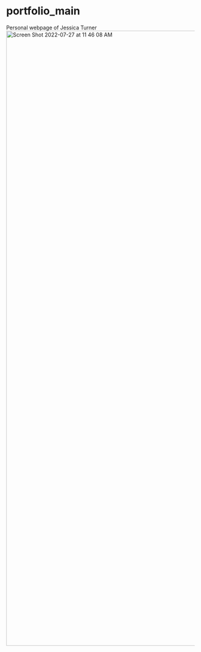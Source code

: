# portfolio_main
Personal  webpage of Jessica Turner
<img width="1645" alt="Screen Shot 2022-07-27 at 11 46 08 AM" src="https://user-images.githubusercontent.com/88570634/181348820-9b7b7bb1-010b-4d7b-ac75-bcc9a47320f9.png">
